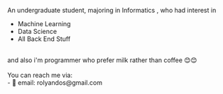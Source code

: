 An undergraduate student, majoring in Informatics , who had  interest in 
<ul>
  <li>Machine Learning</li>
  <li>Data Science</li>
  <li>All Back End Stuff</li>
</ul>
<br/>
and also i'm programmer who prefer milk rather than coffee 😊😊
<br/><br/>
You can reach me via:<br/>
- 📧 email: rolyandos@gmail.com

<!---
LyanDoo/LyanDoo is a ✨ special ✨ repository because its `README.md` (this file) appears on your GitHub profile.
You can click the Preview link to take a look at your changes.
--->
